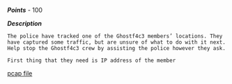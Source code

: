 ***Points*** - 100

***Description***

```
The police have tracked one of the Ghostf4c3 members’ locations. They have captured some traffic, but are unsure of what to do with it next. Help stop the Ghostf4c3 crew by assisting the police however they ask.

First thing that they need is IP address of the member
```

[pcap file](https://github.com/r4g1n-cajun/CTF-Writeups/blob/master/NCSAM%20Hacktober%20CTF%202018/Forensics/Files/3N3pnespviuVCNqXWiLAY44Ct2Ph1xNd.zip)

